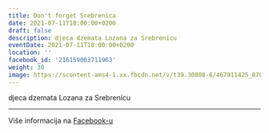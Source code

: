 ```yaml
---
title: Don't forget Srebrenica
date: 2021-07-11T18:00:00+0200
draft: false
description: djeca dzemata Lozana za Srebrenicu
eventDate: 2021-07-11T18:00:00+0200
location: ''
facebook_id: '216159003711963'
weight: 30
image: https://scontent-ams4-1.xx.fbcdn.net/v/t39.30808-6/467911425_8702124949883247_8451066247417132989_n.jpg?_nc_cat=103&ccb=1-7&_nc_sid=9e60e4&_nc_eui2=AeGxBM5gmFoBDnSrQC1cOb3STHlsLy7Cd4JMeWwvLsJ3ggEqyGsB_zl-XvvPGWy8f0UPzzWjAuO3Zv4k3PBjBnj3&_nc_ohc=aXbSvCvCAnwQ7kNvwEIKol2&_nc_oc=AdnpXOG6ovxiP3z3cINIsuJNlyp-Jh7af1lsHGNiPiBr97lEPGr_3jNvPFT_OR0wUAY&_nc_zt=23&_nc_ht=scontent-ams4-1.xx&edm=ABTKTjYEAAAA&_nc_gid=cU2wsVbUpEGAhcBgcgnMEA&oh=00_AfH2vnRJcUZNuWp87FqOE8vN5crhpDUnWDpU7G7XPYtnAQ&oe=681ACC19
---
```


djeca dzemata Lozana za Srebrenicu

---

Više informacija na [Facebook-u](https://facebook.com/events/216159003711963)